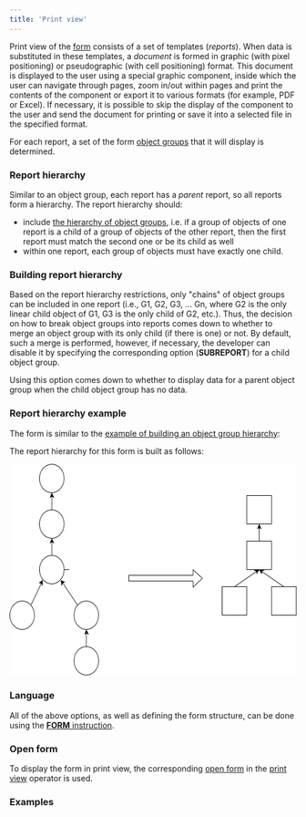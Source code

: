 ```yaml
---
title: 'Print view'
---
```


Print view of the [form](Forms.md) consists of a set of templates (*reports*). When data is substituted in these templates, a *document* is formed in graphic (with pixel positioning) or pseudographic (with cell positioning) format. This document is displayed to the user using a special graphic component, inside which the user can navigate through pages, zoom in/out within pages and print the contents of the component or export it to various formats (for example, PDF or Excel). If necessary, it is possible to skip the display of the component to the user and send the document for printing or save it into a selected file in the specified format.

For each report, a set of the form [object groups](Form_structure.md#Formstructure-objects) that it will display is determined.

### Report hierarchy

Similar to an object group, each report has a *parent* report, so all reports form a hierarchy. The report hierarchy should:

-   include [the hierarchy of object groups](Static_view.md), i.e. if a group of objects of one report is a child of a group of objects of the other report, then the first report must match the second one or be its child as well
-   within one report, each group of objects must have exactly one child.

### Building report hierarchy

Based on the report hierarchy restrictions, only "chains" of object groups can be included in one report (i.e., G1, G2, G3, ... Gn, where G2 is the only linear child object of G1, G3 is the only child of G2, etc.). Thus, the decision on how to break object groups into reports comes down to whether to merge an object group with its only child (if there is one) or not. By default, such a merge is performed, however, if necessary, the developer can disable it by specifying the corresponding option (**SUBREPORT**) for a child object group.

Using this option comes down to whether to display data for a parent object group when the child object group has no data.

### Report hierarchy example

The form is similar to the [example of building an object group hierarchy](Static_view.md#Staticview-hierarchysample):


The report hierarchy for this form is built as follows:

  

<img src="download/temp/svgout2047691192645434560.png" width="581" height="371" />

### Language

All of the above options, as well as defining the form structure, can be done using the [**FORM** instruction](FORM_instruction.md).

### Open form

To display the form in print view, the corresponding [open form](Open_form.md) in the [print view](In_a_print_view_PRINT.md) operator is used.

### Examples

